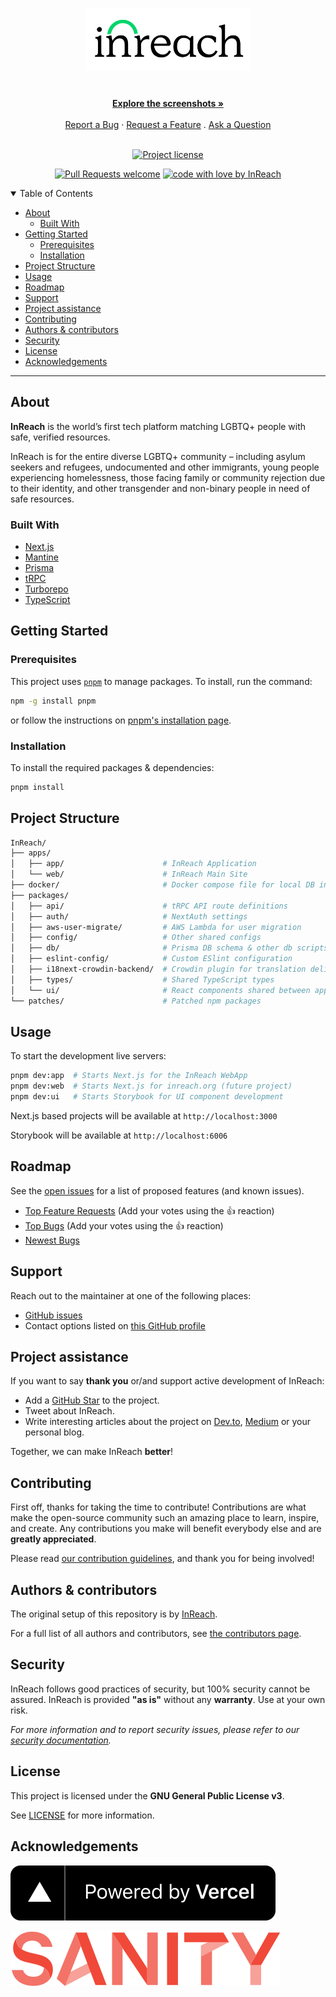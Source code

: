 <h1 align="center">
  <a href="https://github.com/weareinreach/inreach">
    <picture>
  <source media="(prefers-color-scheme: dark)" srcset=".github/images/InReach_Logo_White_RGB-1024x384.webp">
  <img alt="InReach Logo" src=".github/images/InReach_Logo_Color_RGB-1024x384.webp" height=100>
</picture>
  </a>
</h1>

<div align="center">
  <br />
  <a href="#about"><strong>Explore the screenshots »</strong></a>
  <br />
  <br />
  <a href="https://github.com/weareinreach/inreach/issues/new?assignees=&labels=bug&template=01_BUG_REPORT.md&title=bug%3A+">Report a Bug</a>
  ·
  <a href="https://github.com/weareinreach/inreach/issues/new?assignees=&labels=enhancement&template=02_FEATURE_REQUEST.md&title=feat%3A+">Request a Feature</a>
  .
  <a href="https://github.com/weareinreach/inreach/issues/new?assignees=&labels=question&template=04_SUPPORT_QUESTION.md&title=support%3A+">Ask a Question</a>
</div>

<div align="center">
<br />

[![Project license](https://img.shields.io/badge/license-GPLv3-red?style=flat-square)](LICENSE)

[![Pull Requests welcome](https://img.shields.io/badge/PRs-welcome-ff69b4.svg?style=flat-square)](https://github.com/weareinreach/inreach/issues?q=is%3Aissue+is%3Aopen+label%3A%22help+wanted%22)
[![code with love by InReach](https://img.shields.io/badge/%3C%2F%3E%20with%20%E2%99%A5%20by-InReach%20%26%20Friends-ff1414.svg?style=flat-square)](https://github.com/weareinreach)

</div>

<details open="open">
<summary>Table of Contents</summary>

- [About](#about)
  - [Built With](#built-with)
- [Getting Started](#getting-started)
  - [Prerequisites](#prerequisites)
  - [Installation](#installation)
- [Project Structure](#project-structure)
- [Usage](#usage)
- [Roadmap](#roadmap)
- [Support](#support)
- [Project assistance](#project-assistance)
- [Contributing](#contributing)
- [Authors & contributors](#authors--contributors)
- [Security](#security)
- [License](#license)
- [Acknowledgements](#acknowledgements)

</details>

---

## About

**InReach** is the world’s first tech platform matching LGBTQ+ people with safe, verified resources.

InReach is for the entire diverse LGBTQ+ community – including asylum seekers and refugees, undocumented and other immigrants, young people experiencing homelessness, those facing family or community rejection due to their identity, and other transgender and non-binary people in need of safe resources.

<!-- <details>
<summary>Screenshots</summary>
<br>

> **[?]**
> Please provide your screenshots here.

|                               Home Page                               |                               Login Page                               |
| :-------------------------------------------------------------------: | :--------------------------------------------------------------------: |
| <img src=".github/images/screenshot.png" title="Home Page" width="100%"> | <img src=".github/images/screenshot.png" title="Login Page" width="100%"> |

</details> -->

### Built With

- [Next.js](https://nextjs.org/)
- [Mantine](https://mantine.dev/)
- [Prisma](https://www.prisma.io/)
- [tRPC](https://trpc.io/)
- [Turborepo](https://turborepo.org/)
- [TypeScript](https://www.typescriptlang.org/)

## Getting Started

### Prerequisites

This project uses [`pnpm`](https://pnpm.io/) to manage packages. To install, run the command:

```bash
npm -g install pnpm
```

or follow the instructions on [pnpm's installation page](https://pnpm.io/installation).

### Installation

To install the required packages & dependencies:

```bash
pnpm install
```

## Project Structure

```bash
InReach/
├── apps/
│   ├── app/                      # InReach Application
│   └── web/                      # InReach Main Site
├── docker/                       # Docker compose file for local DB instance
├── packages/
│   ├── api/                      # tRPC API route definitions
│   ├── auth/                     # NextAuth settings
│   ├── aws-user-migrate/         # AWS Lambda for user migration
│   ├── config/                   # Other shared configs
│   ├── db/                       # Prisma DB schema & other db scripts
│   ├── eslint-config/            # Custom ESlint configuration
│   ├── i18next-crowdin-backend/  # Crowdin plugin for translation delivery
│   ├── types/                    # Shared TypeScript types
│   └── ui/                       # React components shared between apps
└── patches/                      # Patched npm packages
```

## Usage

To start the development live servers:

```bash
pnpm dev:app  # Starts Next.js for the InReach WebApp
pnpm dev:web  # Starts Next.js for inreach.org (future project)
pnpm dev:ui   # Starts Storybook for UI component development
```

Next.js based projects will be available at `http://localhost:3000`

Storybook will be available at `http://localhost:6006`

## Roadmap

See the [open issues](https://github.com/weareinreach/inreach/issues) for a list of proposed features (and known issues).

- [Top Feature Requests](https://github.com/weareinreach/inreach/issues?q=label%3Aenhancement+is%3Aopen+sort%3Areactions-%2B1-desc) (Add your votes using the 👍 reaction)
- [Top Bugs](https://github.com/weareinreach/inreach/issues?q=is%3Aissue+is%3Aopen+label%3Abug+sort%3Areactions-%2B1-desc) (Add your votes using the 👍 reaction)
- [Newest Bugs](https://github.com/weareinreach/inreach/issues?q=is%3Aopen+is%3Aissue+label%3Abug)

## Support

Reach out to the maintainer at one of the following places:

- [GitHub issues](https://github.com/weareinreach/inreach/issues/new?assignees=&labels=question&template=04_SUPPORT_QUESTION.md&title=support%3A+)
- Contact options listed on [this GitHub profile](https://github.com/weareinreach)

## Project assistance

If you want to say **thank you** or/and support active development of InReach:

- Add a [GitHub Star](https://github.com/weareinreach/inreach) to the project.
- Tweet about InReach.
- Write interesting articles about the project on [Dev.to](https://dev.to/), [Medium](https://medium.com/) or your personal blog.

Together, we can make InReach **better**!

## Contributing

First off, thanks for taking the time to contribute! Contributions are what make the open-source community such an amazing place to learn, inspire, and create. Any contributions you make will benefit everybody else and are **greatly appreciated**.

Please read [our contribution guidelines](https://github.com/weareinreach/.github/blob/main/CONTRIBUTING.md), and thank you for being involved!

## Authors & contributors

The original setup of this repository is by [InReach](https://github.com/weareinreach).

For a full list of all authors and contributors, see [the contributors page](https://github.com/weareinreach/inreach/contributors).

## Security

InReach follows good practices of security, but 100% security cannot be assured.
InReach is provided **"as is"** without any **warranty**. Use at your own risk.

_For more information and to report security issues, please refer to our [security documentation](https://github.com/weareinreach/.github/blob/main/SECURITY.md)._

## License

This project is licensed under the **GNU General Public License v3**.

See [LICENSE](LICENSE) for more information.

## Acknowledgements

[![Powered by Vercel](.github/images/powered-by-vercel.svg)](https://vercel.com/?utm_source=in-reach&utm_campaign=oss)

[![Structured Content Powered by Sanity](.github/images/sanity-logo.svg)](https://sanity.io)
